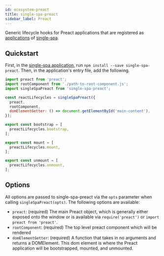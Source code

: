 ```yaml
---
id: ecosystem-preact
title: single-spa-preact
sidebar_label: Preact
---
```


Generic lifecycle hooks for Preact applications that are registered as [applications](https://github.com/CanopyTax/single-spa/blob/master/docs/applications.md#registered-applications) of [single-spa](https://github.com/CanopyTax/single-spa).

## Quickstart

First, in the [single-spa application](https://github.com/CanopyTax/single-spa/blob/master/docs/applications.md#registered-applications), run `npm install --save single-spa-preact`. Then, in the application's entry file, add the following.

```js
import preact from 'preact';
import rootComponent from './path-to-root-component.js';
import singleSpaPreact from 'single-spa-preact';

const reactLifecycles = singleSpaPreact({
  preact,
  rootComponent,
  domElementGetter: () => document.getElementById('main-content'),
});

export const bootstrap = [
  preactLifecycles.bootstrap,
];

export const mount = [
  preactLifecycles.mount,
];

export const unmount = [
  preactLifecycles.unmount,
];
```

## Options

All options are passed to single-spa-preact via the `opts` parameter when calling `singleSpaPreact(opts)`. The following options are available:

- `preact`: (required) The main Preact object, which is generally either exposed onto the window or is available via `require('preact')` or `import preact from 'preact'`.
- `rootComponent`: (required) The top level preact component which will be rendered
- `domElementGetter`: (required) A function that takes in no arguments and returns a DOMElement. This dom element is where the Preact application will be bootstrapped, mounted, and unmounted.